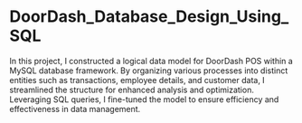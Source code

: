 # DoorDash_Database_Design_Using_SQL

In this project, I constructed a logical data model for DoorDash POS within a MySQL database framework. By organizing various processes into distinct entities such as transactions, employee details, and customer data, I streamlined the structure for enhanced analysis and optimization. Leveraging SQL queries, I fine-tuned the model to ensure efficiency and effectiveness in data management.
